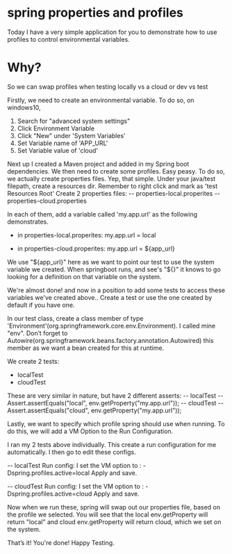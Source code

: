 # spring properties and profiles

Today I have a very simple application for you to demonstrate how to use profiles to control environmental variables. 

# Why?
So we can swap profiles when testing locally vs a cloud or dev vs test

Firstly, we need to create an environmental variable.
To do so, on windows10, 
  1) Search for "advanced system settings"
  2) Click Environment Variable
  3) Click "New" under 'System Variables'
  4) Set Variable name of 'APP_URL'
  5) Set Variable value of 'cloud' 
  
Next up I created a Maven project and added in my Spring boot dependencies.
We then need to create some profiles. Easy peasy. To do so, we actually create properties files. Yep, that simple.
Under your java/test filepath, create a resources dir. 
Remember to right click and mark as 'test Resources Root'
Create 2 properties files:
  -- properties-local.properites
  -- properties-cloud.properties
  
In each of them, add a variable called 'my.app.url' as the following demonstrates.
  - in properties-local.properites:
    my.app.url = local
    
  - in properties-cloud.properites:
    my.app.url = ${app_url}
    
We use "${app_url}" here as we want to point our test to use the system variable we created.
When springboot runs, and see's "${}" it knows to go looking for a definition on that variable on the system.
    
We're almost done! and now in a position to add some tests to access these variables we've created above..
Create a test or use the one created by default if you have one.
 
In our test class, create a class member of type 'Environment'(org.springframework.core.env.Environment). I called mine "env".
Don’t forget to Autowire(org.springframework.beans.factory.annotation.Autowired) this member as we want a bean created for this at runtime. 

We create 2 tests: 
  - localTest
  - cloudTest
  
These are very similar in nature, but have 2 different asserts:
  -- localTest
       -- Assert.assertEquals("local", env.getProperty("my.app.url"));
  -- cloudTest
       -- Assert.assertEquals("cloud", env.getProperty("my.app.url"));
 
 Lastly, we want to specify which profile spring should use when running. 
 To do this, we will add a VM Option to the Run Configuration.
 
 I ran my 2 tests above individually. This create a run configuration for me automatically. 
 I then go to edit these configs.
 
 -- localTest Run config:
 I set the VM option to : -Dspring.profiles.active=local
 Apply and save.
 
 -- cloudTest Run config:
 I set the VM option to : -Dspring.profiles.active=cloud
 Apply and save.
 
 Now when we run these, spring will swap out our properties file, based on the profile we selected. 
 You will see that the local env.getProperty will return "local" and 
 cloud env.getProperty will return cloud, which we set on the system.
 
 That’s it! You're done! Happy Testing.
 

